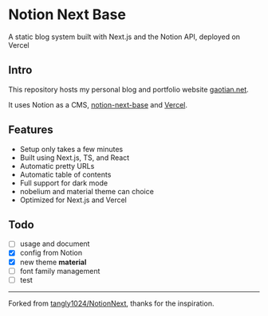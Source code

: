 # Notion Next Base

A static blog system built with Next.js and the Notion API, deployed on Vercel

## Intro

This repository hosts my personal blog and portfolio website [gaotian.net](https://gaotian.net).

It uses Notion as a CMS, [notion-next-base](https://github.com/czgaotian/notion-next-base) and [Vercel](https://vercel.com).

## Features

- Setup only takes a few minutes
- Built using Next.js, TS, and React
- Automatic pretty URLs
- Automatic table of contents
- Full support for dark mode
- nobelium and material theme can choice
- Optimized for Next.js and Vercel

## Todo

- [ ] usage and document
- [x] config from Notion
- [x] new theme **material**
- [ ] font family management
- [ ] test

---

Forked from [tangly1024/NotionNext](https://github.com/tangly1024/NotionNext), thanks for the inspiration.
